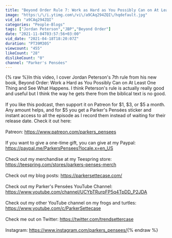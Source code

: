 ```yaml
---
title: "Beyond Order Rule 7: Work as Hard as You Possibly Can on At Least One Thing and See What Happens"
image: "https:\/\/i.ytimg.com\/vi\/a9CAq294ZQI\/hqdefault.jpg"
vid_id: "a9CAq294ZQI"
categories: "People-Blogs"
tags: ["Jordan Peterson","JBP","Beyond Order"]
date: "2021-11-04T03:57:56+03:00"
vid_date: "2021-04-18T18:20:07Z"
duration: "PT39M30S"
viewcount: "455"
likeCount: "28"
dislikeCount: "0"
channel: "Parker's Pensées"
---
```

{% raw %}In this video, I cover Jordan Peterson's 7th rule from his new book, Beyond Order: Work a Hard as You Possibly Can on At Least One Thing and See What Happens. I think Peterson's rule is actually really good and useful but I think the way he gets there from the biblical text is no good. <br /><br />If you like this podcast, then support it on Patreon for $1, $3, or $5 a month. Any amount helps, and for $5 you get a Parker's Pensées sticker and instant access to all the episode as I record them instead of waiting for their release date. Check it out here: <br /><br /> Patreon: <a rel="nofollow" target="blank" href="https://www.patreon.com/parkers_pensees">https://www.patreon.com/parkers_pensees</a><br /><br />If you want to give a one-time gift, you can give at my Paypal: <br /><a rel="nofollow" target="blank" href="https://paypal.me/ParkersPensees?locale.x=en_US">https://paypal.me/ParkersPensees?locale.x=en_US</a> <br /><br />Check out my merchandise at my Teespring store: <a rel="nofollow" target="blank" href="https://teespring.com/stores/parkers-penses-merch">https://teespring.com/stores/parkers-penses-merch</a> <br /><br />Check out my blog posts: <a rel="nofollow" target="blank" href="https://parkersettecase.com/">https://parkersettecase.com/</a><br /><br />Check out my Parker's Pensées YouTube Channel:<br /><a rel="nofollow" target="blank" href="https://www.youtube.com/channel/UCYbTRurpFP5q4TpDD_P2JDA">https://www.youtube.com/channel/UCYbTRurpFP5q4TpDD_P2JDA</a> <br /><br />Check out my other YouTube channel on my frogs and turtles:  <a rel="nofollow" target="blank" href="https://www.youtube.com/c/ParkerSettecase">https://www.youtube.com/c/ParkerSettecase</a><br /><br />Check me out on Twitter: <a rel="nofollow" target="blank" href="https://twitter.com/trendsettercase">https://twitter.com/trendsettercase</a><br /><br />Instagram: <a rel="nofollow" target="blank" href="https://www.instagram.com/parkers_pensees/">https://www.instagram.com/parkers_pensees/</a>{% endraw %}
